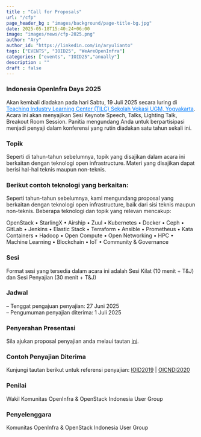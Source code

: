 ```yaml
---
title : "Call for Proposals"
url: "/cfp"
page_header_bg : "images/background/page-title-bg.jpg"
date: 2025-05-18T15:40:24+06:00
image: "images/news/cfp-2025.png"
author: "Ary"
author_id: "https://linkedin.com/in/aryulianto"
tags: ["EVENTS", "IOID25", "WeAreOpenInfra"]
categories: ["events", "IOID25","anually"]
description : ""
draft : false
---
```

### Indonesia OpenInfra Days 2025 

Akan kembali diadakan pada hari Sabtu, 19 Juli 2025 secara luring di <a href="https://maps.app.goo.gl/s1FmrFBvEwKpaiPR7" style="color: #007BFF;">Teaching Industry Learning Center (TILC) Sekolah Vokasi UGM, Yogyakarta</a>. Acara ini akan menyajikan Sesi Keynote Speech, Talks, Lighting Talk, Breakout Room Session. Panitia mengundang Anda untuk berpartisipasi menjadi penyaji dalam konferensi yang rutin diadakan satu tahun sekali ini.

### Topik
Seperti di tahun-tahun sebelumnya, topik yang disajikan dalam acara ini berkaitan dengan teknologi open infrastructure. Materi yang disajikan dapat berisi hal-hal teknis maupun non-teknis.

### Berikut contoh teknologi yang berkaitan:
Seperti tahun-tahun sebelumnya, kami mengundang proposal yang berkaitan dengan teknologi open infrastructure, baik dari sisi teknis maupun non-teknis. Beberapa teknologi dan topik yang relevan mencakup:

OpenStack • StarlingX • Airship • Zuul • Kubernetes • Docker • Ceph • GitLab • Jenkins • Elastic Stack • Terraform • Ansible • Prometheus • Kata Containers • Hadoop • Open Compute • Open Networking • HPC • Machine Learning • Blockchain • IoT • Community & Governance

### Sesi
Format sesi yang tersedia dalam acara ini adalah Sesi Kilat (10 menit + T&J) dan Sesi Penyajian (30 menit + T&J)

### Jadwal
– Tenggat pengajuan penyajian: 27 Juni 2025</br>
– Pengumuman penyajian diterima: 1 Juli 2025


### Penyerahan Presentasi
Sila ajukan proposal penyajian anda melaui tautan [ini](https://forms.gle/HVnB49CN1PD62SMr8).

### Contoh Penyajian Diterima
Kunjungi tautan berikut untuk referensi penyajian: [IOID2019](https://www.openstack.id/2019/11/13/salindia-presentasi-ioid19/) | [OICNDI2020](https://www.openstack.id/2020/11/26/salindia-presentasi-oicndi2020/)

### Penilai
Wakil Komunitas OpenInfra & OpenStack Indonesia User Group

### Penyelenggara
Komunitas OpenInfra & OpenStack Indonesia User Group
